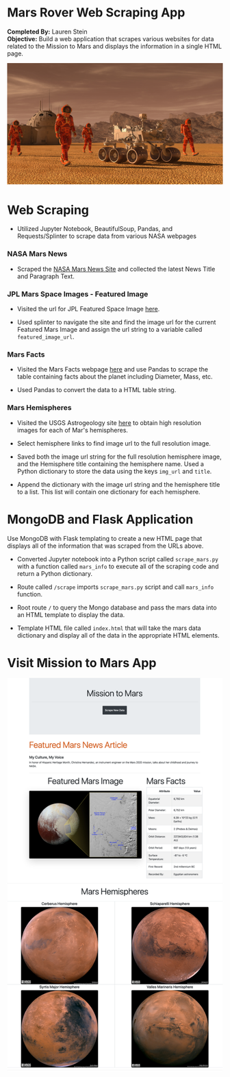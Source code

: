 # Mars Rover Web Scraping App
**Completed By:** Lauren Stein\
**Objective:** Build a web application that scrapes various websites for data related to the Mission to Mars and displays the information in a single HTML page.

<img src="mission_to_mars/images/mission_to_mars.png">

# Web Scraping

* Utilized Jupyter Notebook, BeautifulSoup, Pandas, and Requests/Splinter to scrape data from various NASA webpages

### NASA Mars News
* Scraped the [NASA Mars News Site](https://mars.nasa.gov/news/) and collected the latest News Title and Paragraph Text. 

### JPL Mars Space Images - Featured Image
* Visited the url for JPL Featured Space Image [here](https://www.jpl.nasa.gov/spaceimages/?search=&category=Mars).

* Used splinter to navigate the site and find the image url for the current Featured Mars Image and assign the url string to a variable called `featured_image_url`.

### Mars Facts
* Visited the Mars Facts webpage [here](https://space-facts.com/mars/) and use Pandas to scrape the table containing facts about the planet including Diameter, Mass, etc.

* Used Pandas to convert the data to a HTML table string.

### Mars Hemispheres

* Visited the USGS Astrogeology site [here](https://astrogeology.usgs.gov/search/results?q=hemisphere+enhanced&k1=target&v1=Mars) to obtain high resolution images for each of Mar's hemispheres.

* Select hemisphere links to find image url to the full resolution image.

* Saved both the image url string for the full resolution hemisphere image, and the Hemisphere title containing the hemisphere name. Used a Python dictionary to store the data using the keys `img_url` and `title`.

* Append the dictionary with the image url string and the hemisphere title to a list. This list will contain one dictionary for each hemisphere.

# MongoDB and Flask Application

Use MongoDB with Flask templating to create a new HTML page that displays all of the information that was scraped from the URLs above.

* Converted Jupyter notebook into a Python script called `scrape_mars.py` with a function called `mars_info` to execute all of the scraping code and return a Python dictionary. 

* Route called `/scrape` imports `scrape_mars.py` script and call `mars_info` function.

* Root route `/` to query the Mongo database and pass the mars data into an HTML template to display the data.

* Template HTML file called `index.html` that will take the mars data dictionary and display all of the data in the appropriate HTML elements. 

# Visit Mission to Mars App
<img src="mission_to_mars/images/mars_app.png">
